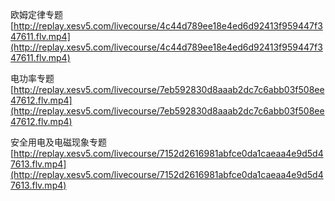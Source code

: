 欧姆定律专题[http://replay.xesv5.com/livecourse/4c44d789ee18e4ed6d92413f959447f347611.flv.mp4](http://replay.xesv5.com/livecourse/4c44d789ee18e4ed6d92413f959447f347611.flv.mp4)

电功率专题[http://replay.xesv5.com/livecourse/7eb592830d8aaab2dc7c6abb03f508ee47612.flv.mp4](http://replay.xesv5.com/livecourse/7eb592830d8aaab2dc7c6abb03f508ee47612.flv.mp4)

安全用电及电磁现象专题[http://replay.xesv5.com/livecourse/7152d2616981abfce0da1caeaa4e9d5d47613.flv.mp4](http://replay.xesv5.com/livecourse/7152d2616981abfce0da1caeaa4e9d5d47613.flv.mp4)


